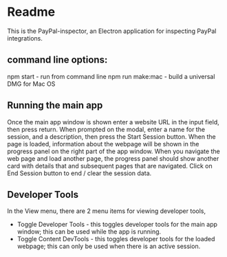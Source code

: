 # Readme

This is the PayPal-inspector, an Electron application for inspecting PayPal integrations.

## command line options:
npm start - run from command line
npm run make:mac - build a universal DMG for Mac OS

## Running the main app
Once the main app window is shown enter a website URL in the input field, then press return. When prompted on the modal, enter a name for the session, and a description, then press the Start Session button. When the page is loaded, information about the webpage will be shown in the progress panel on the right part of the app window. When you navigate the web page and load another page, the progress panel should show another card with details that and subsequent pages that are navigated. Click on End Session button to end / clear the session data.

## Developer Tools
In the View menu, there are 2 menu items for viewing developer tools, 
* Toggle Developer Tools - this toggles developer tools for the main app window; this can be used while the app is running.
* Toggle Content DevTools - this toggles developer tools for the loaded webpage; this can only be used when there is an active session.
